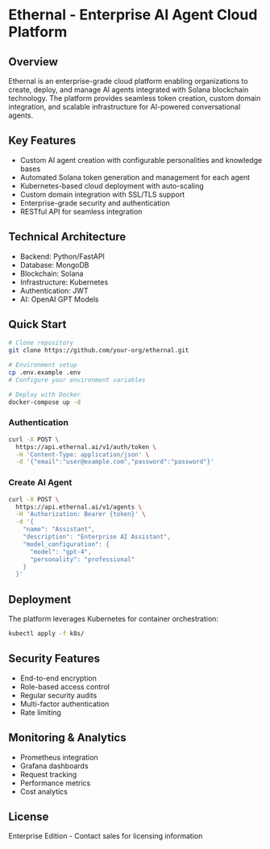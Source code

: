 # Ethernal - Enterprise AI Agent Cloud Platform

## Overview
Ethernal is an enterprise-grade cloud platform enabling organizations to create, deploy, and manage AI agents integrated with Solana blockchain technology. The platform provides seamless token creation, custom domain integration, and scalable infrastructure for AI-powered conversational agents.

## Key Features
- Custom AI agent creation with configurable personalities and knowledge bases
- Automated Solana token generation and management for each agent
- Kubernetes-based cloud deployment with auto-scaling
- Custom domain integration with SSL/TLS support
- Enterprise-grade security and authentication
- RESTful API for seamless integration

## Technical Architecture
- Backend: Python/FastAPI
- Database: MongoDB
- Blockchain: Solana
- Infrastructure: Kubernetes
- Authentication: JWT
- AI: OpenAI GPT Models

## Quick Start
```bash
# Clone repository
git clone https://github.com/your-org/ethernal.git

# Environment setup
cp .env.example .env
# Configure your environment variables

# Deploy with Docker
docker-compose up -d
```

### Authentication
```bash
curl -X POST \
  https://api.ethernal.ai/v1/auth/token \
  -H 'Content-Type: application/json' \
  -d '{"email":"user@example.com","password":"password"}'
```

### Create AI Agent
```bash
curl -X POST \
  https://api.ethernal.ai/v1/agents \
  -H 'Authorization: Bearer {token}' \
  -d '{
    "name": "Assistant",
    "description": "Enterprise AI Assistant",
    "model_configuration": {
      "model": "gpt-4",
      "personality": "professional"
    }
  }'
```

## Deployment
The platform leverages Kubernetes for container orchestration:
```bash
kubectl apply -f k8s/
```

## Security Features
- End-to-end encryption
- Role-based access control
- Regular security audits
- Multi-factor authentication
- Rate limiting

## Monitoring & Analytics
- Prometheus integration
- Grafana dashboards
- Request tracking
- Performance metrics
- Cost analytics


## License
Enterprise Edition - Contact sales for licensing information
